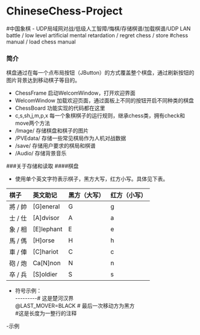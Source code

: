# ChineseChess-Project
#中国象棋 - UDP局域网对战/低级人工智障/悔棋/存储棋谱/加载棋谱/UDP LAN battle / low level artificial mental retardation / regret chess / store #chess manual / load chess manual
### 简介
棋盘通过在每一个点布局按钮（JButton）的方式覆盖整个棋盘，通过刷新按钮的图片背景达到移动棋子等目的。
- ChessFrame  启动WelcomWindow，打开欢迎界面
- WelcomWindow  加载欢迎页面，通过面板上不同的按钮开启不同种类的棋盘
- ChessBoard 功能实现的代码都在这里
- c,s,sh,j,m,p,x  每一个象棋棋子的运行规则，继承chess类，拥有check和move两个方法
- /Image/ 存储棋盘和棋子的图片
- /PVEdata/ 存储一些常见棋局作为人机对战数据
- /save/ 存储用户要求的棋局和棋谱
- /Audio/ 存储背景音乐

###关于存储和读取
####棋盘
- 使用单个英文字符表示棋子，黑方大写，红方小写。具体见下表。

棋子 | 英文助记 | 黑方（大写）| 红方（小写）
:---- |:---- |:---- |:----
將 / 帥 | [G]eneral | G | g
士 / 仕 | [A]dvisor | A | a
象 / 相 | [E]lephant | E | e
馬 / 傌 | [H]orse | H | h
車 / 俥 | [C]hariot | C | c
砲 / 炮 | Ca[N]non | N | n
卒 / 兵 | [S]oldier | S | s

- 符号示例：   
    ---------# 这是楚河汉界    
    @LAST_MOVER=BLACK # 最后一次移动方为黑方     
    #这是长度为一整行的注释

-示例
